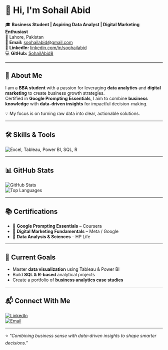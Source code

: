 # 👋 Hi, I'm Sohail Abid

🎓 **Business Student | Aspiring Data Analyst | Digital Marketing Enthusiast**  
📍 Lahore, Pakistan  
📧 **Email:** [soohailabid@gmail.com](mailto:soohailabid@gmail.com)  
🔗 **LinkedIn:** [linkedin.com/in/soohailabid](https://www.linkedin.com/in/soohailabid/)  
💻 **GitHub:** [SohailAbid8](https://github.com/SohailAbid8)  

---

## 🚀 About Me

I am a **BBA student** with a passion for leveraging **data analytics** and **digital marketing** to create business growth strategies.  
Certified in **Google Prompting Essentials**, I aim to combine **business knowledge** with **data-driven insights** for impactful decision-making.  

💡 My focus is on turning raw data into clear, actionable solutions.

---

## 🛠 Skills & Tools

<p align="left">
  <img src="https://skillicons.dev/icons?i=excel,tableau,powerbi,postgresql,r" alt="Excel, Tableau, Power BI, SQL, R" />
</p>

---

## 📊 GitHub Stats

![GitHub Stats](https://github-readme-stats.vercel.app/api?username=SohailAbid8&show_icons=true&theme=tokyonight)  
![Top Languages](https://github-readme-stats.vercel.app/api/top-langs/?username=SohailAbid8&layout=compact&theme=tokyonight)

---

## 📚 Certifications

- 📜 **Google Prompting Essentials** – Coursera  
- 📜 **Digital Marketing Fundamentals** – Meta / Google  
- 📜 **Data Analysis & Sciences** – HP Life  

---

## 🎯 Current Goals

- Master **data visualization** using Tableau & Power BI  
- Build **SQL & R-based** analytical projects  
- Create a portfolio of **business analytics case studies**  

---

## 📬 Connect With Me

[![LinkedIn](https://img.shields.io/badge/LinkedIn-Connect-blue?style=for-the-badge&logo=linkedin)](https://www.linkedin.com/in/soohailabid/)  
[![Email](https://img.shields.io/badge/Email-Contact-red?style=for-the-badge&logo=gmail)](mailto:sailehanjra@gmail.com)  

---

⭐ *"Combining business sense with data-driven insights to shape smarter decisions."*
